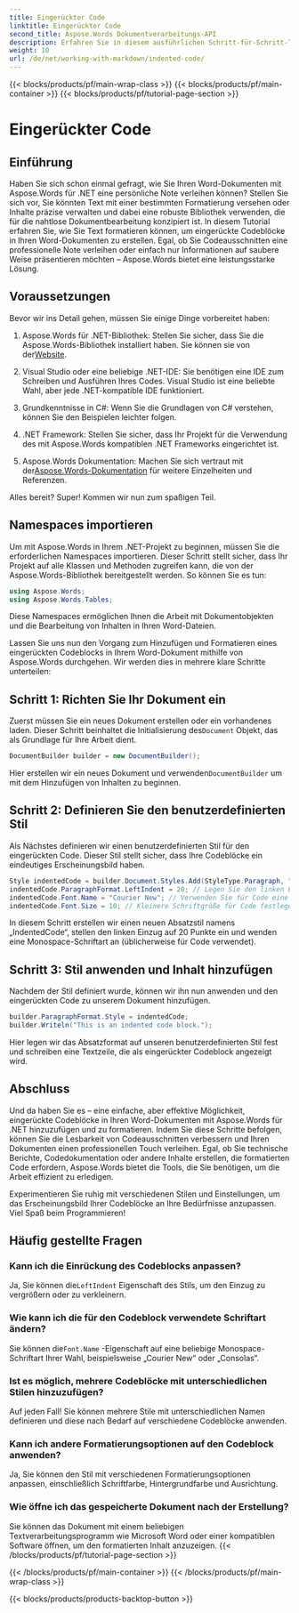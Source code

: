 ```yaml
---
title: Eingerückter Code
linktitle: Eingerückter Code
second_title: Aspose.Words Dokumentverarbeitungs-API
description: Erfahren Sie in diesem ausführlichen Schritt-für-Schritt-Tutorial, wie Sie mit Aspose.Words für .NET eingerückte Codeblöcke in Word-Dokumenten hinzufügen und formatieren.
weight: 10
url: /de/net/working-with-markdown/indented-code/
---
```


{{< blocks/products/pf/main-wrap-class >}}
{{< blocks/products/pf/main-container >}}
{{< blocks/products/pf/tutorial-page-section >}}

# Eingerückter Code

## Einführung

Haben Sie sich schon einmal gefragt, wie Sie Ihren Word-Dokumenten mit Aspose.Words für .NET eine persönliche Note verleihen können? Stellen Sie sich vor, Sie könnten Text mit einer bestimmten Formatierung versehen oder Inhalte präzise verwalten und dabei eine robuste Bibliothek verwenden, die für die nahtlose Dokumentbearbeitung konzipiert ist. In diesem Tutorial erfahren Sie, wie Sie Text formatieren können, um eingerückte Codeblöcke in Ihren Word-Dokumenten zu erstellen. Egal, ob Sie Codeausschnitten eine professionelle Note verleihen oder einfach nur Informationen auf saubere Weise präsentieren möchten – Aspose.Words bietet eine leistungsstarke Lösung.

## Voraussetzungen

Bevor wir ins Detail gehen, müssen Sie einige Dinge vorbereitet haben:

1.  Aspose.Words für .NET-Bibliothek: Stellen Sie sicher, dass Sie die Aspose.Words-Bibliothek installiert haben. Sie können sie von der[Website](https://releases.aspose.com/words/net/).
   
2. Visual Studio oder eine beliebige .NET-IDE: Sie benötigen eine IDE zum Schreiben und Ausführen Ihres Codes. Visual Studio ist eine beliebte Wahl, aber jede .NET-kompatible IDE funktioniert.
   
3. Grundkenntnisse in C#: Wenn Sie die Grundlagen von C# verstehen, können Sie den Beispielen leichter folgen.

4. .NET Framework: Stellen Sie sicher, dass Ihr Projekt für die Verwendung des mit Aspose.Words kompatiblen .NET Frameworks eingerichtet ist.

5.  Aspose.Words Dokumentation: Machen Sie sich vertraut mit der[Aspose.Words-Dokumentation](https://reference.aspose.com/words/net/) für weitere Einzelheiten und Referenzen.

Alles bereit? Super! Kommen wir nun zum spaßigen Teil.

## Namespaces importieren

Um mit Aspose.Words in Ihrem .NET-Projekt zu beginnen, müssen Sie die erforderlichen Namespaces importieren. Dieser Schritt stellt sicher, dass Ihr Projekt auf alle Klassen und Methoden zugreifen kann, die von der Aspose.Words-Bibliothek bereitgestellt werden. So können Sie es tun:

```csharp
using Aspose.Words;
using Aspose.Words.Tables;
```

Diese Namespaces ermöglichen Ihnen die Arbeit mit Dokumentobjekten und die Bearbeitung von Inhalten in Ihren Word-Dateien.

Lassen Sie uns nun den Vorgang zum Hinzufügen und Formatieren eines eingerückten Codeblocks in Ihrem Word-Dokument mithilfe von Aspose.Words durchgehen. Wir werden dies in mehrere klare Schritte unterteilen:

## Schritt 1: Richten Sie Ihr Dokument ein

 Zuerst müssen Sie ein neues Dokument erstellen oder ein vorhandenes laden. Dieser Schritt beinhaltet die Initialisierung des`Document` Objekt, das als Grundlage für Ihre Arbeit dient.

```csharp
DocumentBuilder builder = new DocumentBuilder();
```

Hier erstellen wir ein neues Dokument und verwenden`DocumentBuilder` um mit dem Hinzufügen von Inhalten zu beginnen.

## Schritt 2: Definieren Sie den benutzerdefinierten Stil

Als Nächstes definieren wir einen benutzerdefinierten Stil für den eingerückten Code. Dieser Stil stellt sicher, dass Ihre Codeblöcke ein eindeutiges Erscheinungsbild haben. 

```csharp
Style indentedCode = builder.Document.Styles.Add(StyleType.Paragraph, "IndentedCode");
indentedCode.ParagraphFormat.LeftIndent = 20; // Legen Sie den linken Einzug für den Stil fest
indentedCode.Font.Name = "Courier New"; // Verwenden Sie für Code eine Monospace-Schriftart
indentedCode.Font.Size = 10; // Kleinere Schriftgröße für Code festlegen
```

In diesem Schritt erstellen wir einen neuen Absatzstil namens „IndentedCode“, stellen den linken Einzug auf 20 Punkte ein und wenden eine Monospace-Schriftart an (üblicherweise für Code verwendet).

## Schritt 3: Stil anwenden und Inhalt hinzufügen

Nachdem der Stil definiert wurde, können wir ihn nun anwenden und den eingerückten Code zu unserem Dokument hinzufügen.

```csharp
builder.ParagraphFormat.Style = indentedCode;
builder.Writeln("This is an indented code block.");
```

Hier legen wir das Absatzformat auf unseren benutzerdefinierten Stil fest und schreiben eine Textzeile, die als eingerückter Codeblock angezeigt wird.

## Abschluss

Und da haben Sie es – eine einfache, aber effektive Möglichkeit, eingerückte Codeblöcke in Ihren Word-Dokumenten mit Aspose.Words für .NET hinzuzufügen und zu formatieren. Indem Sie diese Schritte befolgen, können Sie die Lesbarkeit von Codeausschnitten verbessern und Ihren Dokumenten einen professionellen Touch verleihen. Egal, ob Sie technische Berichte, Codedokumentation oder andere Inhalte erstellen, die formatierten Code erfordern, Aspose.Words bietet die Tools, die Sie benötigen, um die Arbeit effizient zu erledigen.

Experimentieren Sie ruhig mit verschiedenen Stilen und Einstellungen, um das Erscheinungsbild Ihrer Codeblöcke an Ihre Bedürfnisse anzupassen. Viel Spaß beim Programmieren!

## Häufig gestellte Fragen

### Kann ich die Einrückung des Codeblocks anpassen?  
 Ja, Sie können die`LeftIndent` Eigenschaft des Stils, um den Einzug zu vergrößern oder zu verkleinern.

### Wie kann ich die für den Codeblock verwendete Schriftart ändern?  
 Sie können die`Font.Name` -Eigenschaft auf eine beliebige Monospace-Schriftart Ihrer Wahl, beispielsweise „Courier New“ oder „Consolas“.

### Ist es möglich, mehrere Codeblöcke mit unterschiedlichen Stilen hinzuzufügen?  
Auf jeden Fall! Sie können mehrere Stile mit unterschiedlichen Namen definieren und diese nach Bedarf auf verschiedene Codeblöcke anwenden.

### Kann ich andere Formatierungsoptionen auf den Codeblock anwenden?  
Ja, Sie können den Stil mit verschiedenen Formatierungsoptionen anpassen, einschließlich Schriftfarbe, Hintergrundfarbe und Ausrichtung.

### Wie öffne ich das gespeicherte Dokument nach der Erstellung?  
Sie können das Dokument mit einem beliebigen Textverarbeitungsprogramm wie Microsoft Word oder einer kompatiblen Software öffnen, um den formatierten Inhalt anzuzeigen.
{{< /blocks/products/pf/tutorial-page-section >}}

{{< /blocks/products/pf/main-container >}}
{{< /blocks/products/pf/main-wrap-class >}}

{{< blocks/products/products-backtop-button >}}
